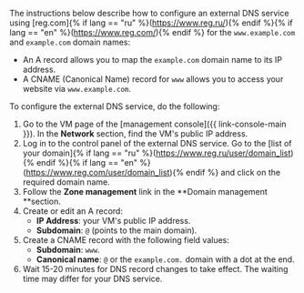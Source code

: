 The instructions below describe how to configure an external DNS service using [reg.com]{% if lang == "ru" %}(https://www.reg.ru/){% endif %}{% if lang == "en" %}(https://www.reg.com/){% endif %} for the `www.example.com` and `example.com` domain names:
  * An A record allows you to map the `example.com` domain name to its IP address.
  * A CNAME (Canonical Name) record for `www` allows you to access your website via `www.example.com`.

To configure the external DNS service, do the following:

1. Go to the VM page of the [management console]({{ link-console-main }}). In the **Network** section, find the VM's public IP address.
1. Log in to the control panel of the external DNS service. Go to the [list of your domain]{% if lang == "ru" %}(https://www.reg.ru/user/domain_list){% endif %}{% if lang == "en" %}(https://www.reg.com/user/domain_list){% endif %} and click on the required domain name.
1. Follow the **Zone management** link in the **Domain management **section.
1. Create or edit an A record:
   * **IP Address**: your VM's public IP address.
   * **Subdomain**: `@` (points to the main domain).
1. Create a CNAME record with the following field values:
   * **Subdomain**: `www`.
   * **Canonical name**: `@` or the `example.com.` domain with a dot at the end.
1. Wait 15-20 minutes for DNS record changes to take effect. The waiting time may differ for your DNS service.
